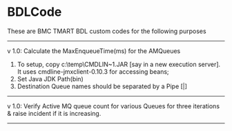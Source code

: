 # BDLCode
These are BMC TMART BDL custom codes for the following purposes

---------------------------------------------------------
v 1.0: Calculate the MaxEnqueueTime(ms) for the AMQueues

1. To setup, copy c:\temp\CMDLIN~1.JAR [say in a new execution server]. It uses cmdline-jmxclient-0.10.3 for accessing 
 beans;
2. Set Java JDK Path(bin)
3. Destination Queue names should be separated by a Pipe [|]
---------------------------------------------------------

v 1.0: Verify Active MQ queue count for various Queues for three iterations & raise incident if it is increasing.

----------------------------------------------------------
